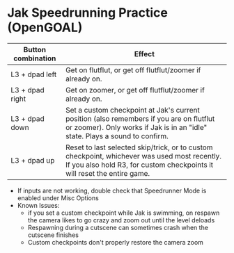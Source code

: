 # Jak Speedrunning Practice (OpenGOAL)

| Button combination | Effect | 
|-|-|
| L3 + dpad left | Get on flutflut, or get off flutflut/zoomer if already on. |
| L3 + dpad right | Get on zoomer, or get off flutflut/zoomer if already on. |
| L3 + dpad down | Set a custom checkpoint at Jak's current position (also remembers if you are on flutflut or zoomer). Only works if Jak is in an "idle" state. Plays a sound to confirm. |
| L3 + dpad up | Reset to last selected skip/trick, or to custom checkpoint, whichever was used most recently. If you also hold R3, for custom checkpoints it will reset the entire game. |

- If inputs are not working, double check that Speedrunner Mode is enabled under Misc Options
- Known Issues: 
  - if you set a custom checkpoint while Jak is swimming, on respawn the camera likes to go crazy and zoom out until the level deloads
  - Respawning during a cutscene can sometimes crash when the cutscene finishes
  - Custom checkpoints don't properly restore the camera zoom